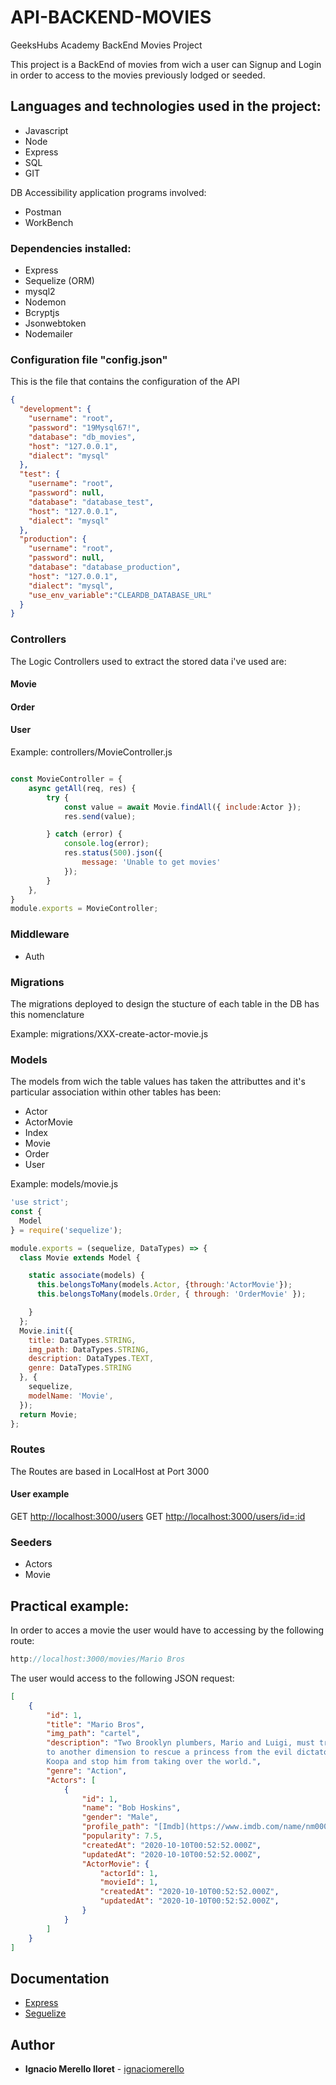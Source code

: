 # API-BACKEND-MOVIES

GeeksHubs Academy BackEnd Movies Project

This project is a BackEnd of movies from wich a user can Signup and Login in order to access to the movies previously lodged or seeded.


## Languages and technologies used in the project:

* Javascript
* Node
* Express
* SQL
* GIT

DB Accessibility application programs involved:
* Postman
* WorkBench


### Dependencies installed:

- Express
- Sequelize (ORM)
- mysql2
- Nodemon
- Bcryptjs
- Jsonwebtoken
- Nodemailer

  
### Configuration file "config.json"

This is the file that contains the configuration of the API

```json
{
  "development": {
    "username": "root",
    "password": "19Mysql67!",
    "database": "db_movies",
    "host": "127.0.0.1",
    "dialect": "mysql"
  },
  "test": {
    "username": "root",
    "password": null,
    "database": "database_test",
    "host": "127.0.0.1",
    "dialect": "mysql"
  },
  "production": {
    "username": "root",
    "password": null,
    "database": "database_production",
    "host": "127.0.0.1",
    "dialect": "mysql",
    "use_env_variable":"CLEARDB_DATABASE_URL"
  }
}
```

### Controllers

The Logic Controllers used to extract the stored data i've used are:

#### Movie
#### Order
#### User

Example: controllers/MovieController.js 
```js

const MovieController = {
    async getAll(req, res) {
        try {
            const value = await Movie.findAll({ include:Actor });
            res.send(value);

        } catch (error) {
            console.log(error);
            res.status(500).json({
                message: 'Unable to get movies'
            });
        }
    },
}
module.exports = MovieController;
```


### Middleware

- Auth


### Migrations

The migrations deployed to design the stucture of each table in the DB
has this nomenclature

Example: migrations/XXX-create-actor-movie.js


### Models

The models from wich the table values has taken the attributtes and it's particular association within other tables has been:

- Actor
- ActorMovie 
- Index
- Movie
- Order
- User

Example: models/movie.js

```js
'use strict';
const {
  Model
} = require('sequelize');

module.exports = (sequelize, DataTypes) => {
  class Movie extends Model {

    static associate(models) {
      this.belongsToMany(models.Actor, {through:'ActorMovie'});
      this.belongsToMany(models.Order, { through: 'OrderMovie' });

    }
  };
  Movie.init({
    title: DataTypes.STRING,
    img_path: DataTypes.STRING,
    description: DataTypes.TEXT,
    genre: DataTypes.STRING
  }, {
    sequelize,
    modelName: 'Movie',
  });
  return Movie;
};
```

### Routes

The Routes are based in LocalHost at Port 3000 

#### User example

GET <a href="http://localhost:3000/users">http://localhost:3000/users<a>
GET <a href="http://localhost:3000/user/id=:id">http://localhost:3000/users/id=:id<a>
  

### Seeders

- Actors
- Movie


## Practical example:

In order to acces a movie the user would have to accessing by the following route:

``` js
http://localhost:3000/movies/Mario Bros
```

The user would access to the following JSON request:
```json
[
    {
        "id": 1,
        "title": "Mario Bros",
        "img_path": "cartel",
        "description": "Two Brooklyn plumbers, Mario and Luigi, must travel
        to another dimension to rescue a princess from the evil dictator King
        Koopa and stop him from taking over the world.",
        "genre": "Action",
        "Actors": [
            {
                "id": 1,
                "name": "Bob Hoskins",
                "gender": "Male",
                "profile_path": "[Imdb](https://www.imdb.com/name/nm0001364/?ref_=tt_cl_t1)",
                "popularity": 7.5,
                "createdAt": "2020-10-10T00:52:52.000Z",
                "updatedAt": "2020-10-10T00:52:52.000Z",
                "ActorMovie": {
                    "actorId": 1,
                    "movieId": 1,
                    "createdAt": "2020-10-10T00:52:52.000Z",
                    "updatedAt": "2020-10-10T00:52:52.000Z",
                }
            }
        ]
    }
]
```

## Documentation

- [Express](https://expressjs.com/)
- [Seguelize](https://sequelize.org/master/manual/migrations.html)


## Author 

* **Ignacio Merello lloret** - [ignaciomerello](https://github.com/ignaciomerello)

